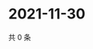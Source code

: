 # 2021-11-30

共 0 条

<!-- BEGIN WEIBO -->
<!-- 最后更新时间 Tue Nov 30 2021 03:09:38 GMT+0800 (China Standard Time) -->

<!-- END WEIBO -->
